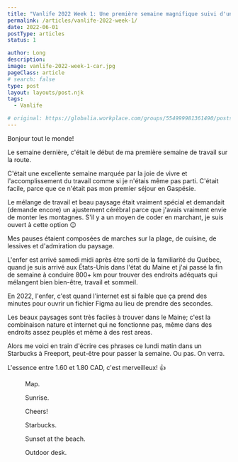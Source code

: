 ```yaml
---
title: "Vanlife 2022 Week 1: Une première semaine magnifique suivi d'un weekend pénible!"
permalink: /articles/vanlife-2022-week-1/
date: 2022-06-01
postType: articles
status: 1

author: Long
description:
image: vanlife-2022-week-1-car.jpg
pageClass: article
# search: false
type: post
layout: layouts/post.njk
tags:
  - Vanlife

# original: https://globalia.workplace.com/groups/554999981361490/posts/2008150776046396/
---
```


Bonjour tout le monde!

Le semaine dernière, c'était le début de ma première semaine de travail sur la route.

C'était une excellente semaine marquée par la joie de vivre et l'accomplissement du travail comme si je n'étais même pas parti. C'était facile, parce que ce n'était pas mon premier séjour en Gaspésie.

Le mélange de travail et beau paysage était vraiment spécial et demandait (demande encore) un ajustement cérébral parce que j'avais vraiment envie de monter les montagnes. S'il y a un moyen de coder en marchant, je suis ouvert à cette option 😉

Mes pauses étaient composées de marches sur la plage, de cuisine, de lessives et d'admiration du paysage.

L'enfer est arrivé samedi midi après être sorti de la familiarité du Québec, quand je suis arrivé aux États-Unis dans l'état du Maine et j'ai passé la fin de semaine à conduire 800+ km pour trouver des endroits adéquats qui mélangent bien bien-être, travail et sommeil.

En 2022, l'enfer, c'est quand l'internet est si faible que ça prend des minutes pour ouvrir un fichier Figma au lieu de prendre des secondes.

Les beaux paysages sont très faciles à trouver dans le Maine; c'est la combinaison nature et internet qui ne fonctionne pas, même dans des endroits assez peuplés et même à des rest areas.

Alors me voici en train d'écrire ces phrases ce lundi matin dans un Starbucks à Freeport, peut-être pour passer la semaine. Ou pas. On verra.

L'essence entre 1.60 et 1.80 CAD, c'est merveilleux! 👍

<figure>
  <img src="/assets/images/articles/vanlife/vanlife-2022-week-1-map.jpg" alt="">
  <figcaption>Map.</figcaption>
</figure>
<figure>
  <img src="/assets/images/articles/vanlife/vanlife-2022-week-1-sunrise.jpg" alt="">
  <figcaption>Sunrise.</figcaption>
</figure>
<figure>
  <img src="/assets/images/articles/vanlife/vanlife-2022-week-1-cheers.jpg" alt="">
  <figcaption>Cheers!</figcaption>
</figure>
<figure>
  <img src="/assets/images/articles/vanlife/vanlife-2022-week-1-starbucks.jpg" alt="">
  <figcaption>Starbucks.</figcaption>
</figure>
<figure>
  <img src="/assets/images/articles/vanlife/vanlife-2022-week-1-beach.jpg" alt="">
  <figcaption>Sunset at the beach.</figcaption>
</figure>
<figure>
  <img src="/assets/images/articles/vanlife/vanlife-2022-week-1-desk-795.jpg" alt="">
  <figcaption>Outdoor desk.</figcaption>
</figure>
